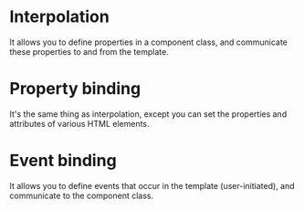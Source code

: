 # Interpolation 
It allows you to define properties in a component class, and communicate these properties to and from the template.

# Property binding 
It's the same thing as interpolation, except you can set the properties and attributes of various HTML elements.

# Event binding 
It allows you to define events that occur in the template (user-initiated), and communicate to the component class. 
